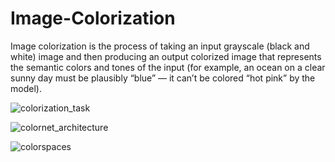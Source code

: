 # Image-Colorization
Image colorization is the process of taking an input grayscale (black and white) image and then producing an output colorized image that represents the semantic colors and tones of the input (for example, an ocean on a clear sunny day must be plausibly “blue” — it can’t be colored “hot pink” by the model).

![colorization_task](https://user-images.githubusercontent.com/61402731/161552190-8a9d46f6-9626-408b-944a-cb6628e598e2.png)


![colornet_architecture](https://user-images.githubusercontent.com/61402731/161552211-2d8179fd-4984-4668-9843-fbe1a4479875.png)

![colorspaces](https://user-images.githubusercontent.com/61402731/161552220-5a28f047-3856-4046-8db7-a7f92294b332.png)
